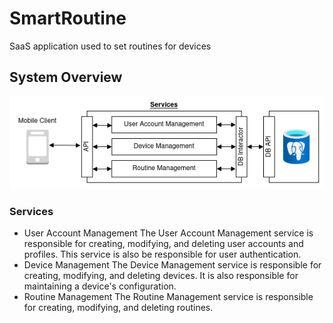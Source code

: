 # SmartRoutine
SaaS application used to set routines for devices

## System Overview

![SystemDiagram](./documentation/Diagrams/SaasDiagram.png)

### Services
* User Account Management
    The User Account Management service is responsible for creating, modifying, and deleting user accounts and profiles. This service is also be responsible for user authentication.
* Device Management
    The Device Management service is responsible for creating, modifying, and deleting devices. It is also responsible for maintaining a device's configuration.
* Routine Management
    The Routine Management service is responsible for creating, modifying, and deleting routines. 